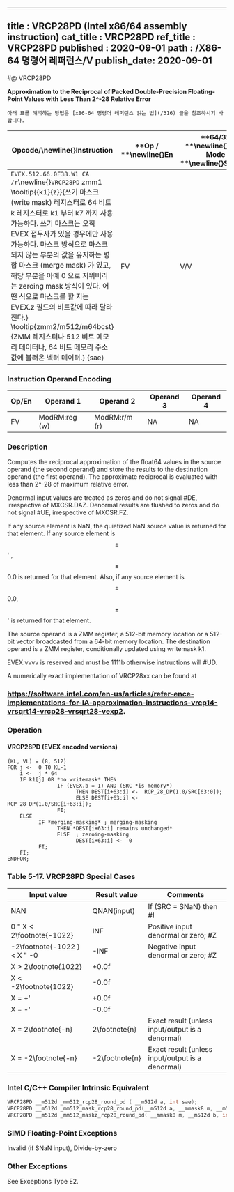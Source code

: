 ----------------------------
title : VRCP28PD (Intel x86/64 assembly instruction)
cat_title : VRCP28PD
ref_title : VRCP28PD
published : 2020-09-01
path : /X86-64 명령어 레퍼런스/V
publish_date: 2020-09-01
----------------------------


#@ VRCP28PD

**Approximation to the Reciprocal of Packed Double-Precision Floating-Point Values with Less Than 2^-28 Relative Error**

```lec-info
아래 표를 해석하는 방법은 [x86-64 명령어 레퍼런스 읽는 법](/316) 글을 참조하시기 바랍니다.
```

|**Opcode/**\newline{}**Instruction**|**Op / **\newline{}**En**|**64/32 **\newline{}**bit Mode **\newline{}**Support**|**CPUID **\newline{}**Feature **\newline{}**Flag**|**Description**|
|------------------------------------|-------------------------|------------------------------------------------------|--------------------------------------------------|---------------|
|`EVEX.512.66.0F38.W1 CA /r`\newline{}`VRCP28PD` zmm1 \tooltip{\{k1\}\{z\}}{쓰기 마스크 (write mask) 레지스터로 64 비트 k 레지스터로 k1 부터 k7 까지 사용 가능하다. 쓰기 마스크는 오직 EVEX 접두사가 있을 경우에만 사용 가능하다. 마스크 방식으로 마스크 되지 않는 부분의 값을 유지하는 병합 마스크 (merge mask) 가 있고, 해당 부분을 아예 0 으로 지워버리는 zeroing mask 방식이 있다. 어떤 식으로 마스크를 할 지는 EVEX.z 필드의 비트값에 따라 달라진다.} \tooltip{zmm2/m512/m64bcst}{ZMM 레지스터나 512 비트 메모리 데이터나, 64 비트 메모리 주소값에 불러온 벡터 데이터.} {sae} |FV|V/V|AVX512ER|Computes the approximate reciprocals ( < 2^-28 relative error) of the packed double-precision floating-point values in zmm2/m512/m64bcst and stores the results in zmm1. Under writemask.|
### Instruction Operand Encoding


|Op/En|Operand 1|Operand 2|Operand 3|Operand 4|
|-----|---------|---------|---------|---------|
|FV|ModRM:reg (w)|ModRM:r/m (r)|NA|NA|
### Description


Computes the reciprocal approximation of the float64 values in the source operand (the second operand) and store the results to the destination operand (the first operand). The approximate reciprocal is evaluated with less than 2^-28 of maximum relative error. 

Denormal input values are treated as zeros and do not signal #DE, irrespective of MXCSR.DAZ. Denormal results are flushed to zeros and do not signal #UE, irrespective of MXCSR.FZ.

If any source element is NaN, the quietized NaN source value is returned for that element. If any source element is $$\pm$$' , $$\pm$$0.0 is returned for that element. Also, if any source element is $$\pm$$0.0, $$\pm$$'  is returned for that element.

The source operand is a ZMM register, a 512-bit memory location or a 512-bit vector broadcasted from a 64-bit memory location. The destination operand is a ZMM register, conditionally updated using writemask k1. 

EVEX.vvvv is reserved and must be 1111b otherwise instructions will #UD.

A numerically exact implementation of VRCP28xx can be found at 

###                                                                                                    https://software.intel.com/en-us/articles/refer-ence-implementations-for-IA-approximation-instructions-vrcp14-vrsqrt14-vrcp28-vrsqrt28-vexp2.

### Operation
#### VRCP28PD (EVEX encoded versions) 
```info-verb
(KL, VL) = (8, 512)
FOR j <-  0 TO KL-1
    i <-  j * 64
    IF k1[j] OR *no writemask* THEN
                IF (EVEX.b = 1) AND (SRC *is memory*)
                      THEN DEST[i+63:i] <-  RCP_28_DP(1.0/SRC[63:0]);
                      ELSE DEST[i+63:i] <-  RCP_28_DP(1.0/SRC[i+63:i]);
                FI;
    ELSE 
          IF *merging-masking* ; merging-masking
                THEN *DEST[i+63:i] remains unchanged*
                ELSE  ; zeroing-masking
                      DEST[i+63:i] <-  0
          FI;
    FI;
ENDFOR;
```
### Table 5-17. VRCP28PD Special Cases


|**Input value**|**Result value**|**Comments**|
|---------------|----------------|------------|
|NAN|QNAN(input)|If (SRC = SNaN) then #I|
|0 "  X < 2\footnote{-1022}|INF|Positive input denormal or zero; #Z|
|-2\footnote{-1022 } < X "  -0|-INF|Negative input denormal or zero; #Z|
|X > 2\footnote{1022}|+0.0f||
|X < -2\footnote{1022}|-0.0f||
|X = +'|+0.0f||
|X = -'|-0.0f||
|X = 2\footnote{-n}|2\footnote{n}|Exact result (unless input/output is a denormal)|
|X = -2\footnote{-n}|-2\footnote{n}|Exact result (unless input/output is a denormal)|

### Intel C/C++ Compiler Intrinsic Equivalent

```cpp
VRCP28PD __m512d _mm512_rcp28_round_pd ( __m512d a, int sae);
VRCP28PD __m512d _mm512_mask_rcp28_round_pd(__m512d a, __mmask8 m, __m512d b, int sae);
VRCP28PD __m512d _mm512_maskz_rcp28_round_pd( __mmask8 m, __m512d b, int sae);
```
### SIMD Floating-Point Exceptions


Invalid (if SNaN input), Divide-by-zero

### Other Exceptions


See Exceptions Type E2.

